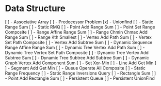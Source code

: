 # Data Structure

[ ] - Associative Array
[ ] - Predecessor Problem
[x] - Unionfind
[ ] - Static Range Sum
[ ] - Static RMQ
[ ] - Point Add Range Sum
[ ] - Point Set Range Composite
[ ] - Range Affine Range Sum
[ ] - Range Chmin Chmax Add Range Sum
[ ] - Range Kth Smallest
[ ] - Vertex Add Path Sum
[ ] - Vertex Set Path Composite
[ ] - Vertex Add Subtree Sum
[ ] - Dynamic Sequence Range Affine Range Sum
[ ] - Dynamic Tree Vertex Add Path Sum
[ ] - Dynamic Tree Vertex Set Path Composite
[ ] - Dynamic Tree Vertex Add Subtree Sum
[ ] - Dynamic Tree Subtree Add Subtree Sum
[ ] - Dynamic Graph Vertex Add Component Sum
[ ] - Set Xor-Min
[ ] - Line Add Get Min
[ ] - Segment Add Get Min
[ ] - Queue Operate All Composite
[ ] - Static Range Frequency
[ ] - Static Range Inversions Query
[ ] - Rectangle Sum
[ ] - Point Add Rectangle Sum
[ ] - Persistent Queue
[ ] - Persistent UnionFind
